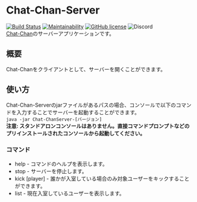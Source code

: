 # Chat-Chan-Server
[![Build Status](https://travis-ci.org/P2P-Develop/Chat-Chan-Server.svg?branch=master)](https://travis-ci.org/P2P-Develop/Chat-Chan-Server)
[![Maintainability](https://api.codeclimate.com/v1/badges/4258b60be9426b44079f/maintainability)](https://codeclimate.com/github/P2P-Develop/Chat-Chan-Server/maintainability)
[![GitHub license](https://img.shields.io/github/license/P2P-Develop/Chat-Chan-Server)](https://github.com/P2P-Develop/Chat-Chan-Server/blob/master/LICENSE)
![Discord](https://img.shields.io/discord/688033631834603581)  
[Chat-Chan](https://github.com/P2P-Develop/Chat-Chan)のサーバーアプリケーションです。
## 概要
Chat-Chanをクライアントとして、サーバーを開くことができます。  
## 使い方
Chat-Chan-Serverのjarファイルがあるパスの場合、コンソールで以下のコマンドを入力することでサーバーを起動することができます。  
```java -jar Chat-ChanServer-[バージョン]```  
**注意: スタンドアロンコンソールはありません。直接コマンドプロンプトなどのプリインストールされたコンソールから起動してください。**
### コマンド
- help - コマンドのヘルプを表示します。
- stop - サーバーを停止します。
- kick [player] - 誰かが入室している場合のみ対象ユーザーをキックすることができます。
- list - 現在入室しているユーザーを表示します。
